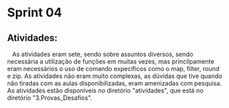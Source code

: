 # Sprint 04
## Atividades:
&nbsp;&nbsp;&nbsp;As atividades eram sete, sendo sobre assuntos diversos, sendo necessária a utilização de funções em muitas vezes, mas princilpamente eram necessários o uso de comando expecíficos como o map, filter, round e zip. As atividades não eram muito complexas, as dúvidas que tive quando não tiradas com as aulas disponibilizadas, eram amenizadas com pesquisa. As atividades estão disponíveis no diretório "atividades", que está no diretório "3.Provas_Desafios".
